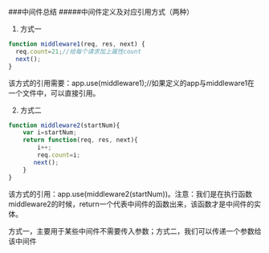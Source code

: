###中间件总结
#####中间件定义及对应引用方式（两种）
1. 方式一
  ```javascript
  function middleware1(req, res, next) {
    req.count=21;//给每个请求加上属性count
    next();
  }
  ```
该方式的引用需要：app.use(middleware1);//如果定义的app与middleware1在一个文件中，可以直接引用。

2. 方式二
```javascript
function middleware2(startNum){
    var i=startNum;
    return function(req, res, next){
        i++;
        req.count=i;
       next();
    }
}
```
该方式的引用：app.use(middleware2(startNum))。注意：我们是在执行函数middleware2的时候，return一个代表中间件的函数出来，该函数才是中间件的实体。

方式一，主要用于某些中间件不需要传入参数；方式二，我们可以传递一个参数给该中间件
